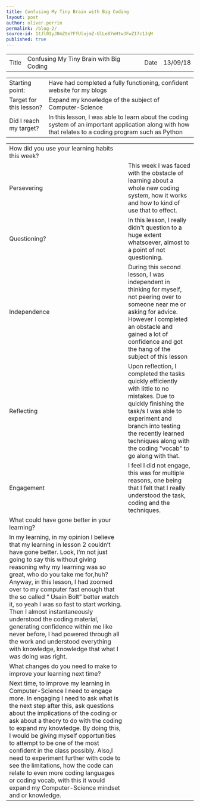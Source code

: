 ```yaml
---
title: Confusing My Tiny Brain with Big Coding
layout: post
author: oliver.perrin
permalink: /blog-2/
source-id: 1tJl0IyJ8mZte7FfUlujmZ-UlLe87oHtwJFwZI7c1JqM
published: true
---
```

<table>
  <tr>
    <td>Title</td>
    <td>Confusing My Tiny Brain with Big Coding</td>
    <td>Date</td>
    <td>13/09/18</td>
  </tr>
</table>


<table>
  <tr>
    <td>Starting point:</td>
    <td>Have had completed a fully functioning, confident website for my blogs</td>
  </tr>
  <tr>
    <td>Target for this lesson?</td>
    <td>Expand my knowledge of the subject of Computer-Science</td>
  </tr>
  <tr>
    <td>Did I reach my target? </td>
    <td>In this lesson, I was able to learn about the coding system of an important application along with how that relates to a coding program such as Python</td>
  </tr>
</table>


<table>
  <tr>
    <td>How did you use your learning habits this week?</td>
    <td></td>
  </tr>
  <tr>
    <td>Persevering</td>
    <td>This week I was faced with the obstacle of learning about a whole new coding system, how it works and how to kind of use that to effect.</td>
  </tr>
  <tr>
    <td>Questioning?</td>
    <td>In this lesson, I really didn't question to a huge extent whatsoever, almost to a point of not questioning. </td>
  </tr>
  <tr>
    <td>Independence</td>
    <td>During this second lesson, I was independent in thinking for myself, not peering over to someone near me or asking for advice. However I completed an obstacle and gained a lot of confidence and got the hang of the subject of this lesson</td>
  </tr>
  <tr>
    <td>Reflecting</td>
    <td>Upon reflection, I completed the tasks quickly efficiently with little to no mistakes. Due to quickly finishing the task/s I was able to experiment and branch into testing the recently learned techniques along with the coding "vocab" to go along with that.</td>
  </tr>
  <tr>
    <td>Engagement</td>
    <td>I feel I did not engage, this was for multiple reasons, one being that I felt that I really understood the task, coding and the techniques.</td>
  </tr>
  <tr>
    <td>What could have gone better in your learning?</td>
    <td></td>
  </tr>
  <tr>
    <td>In my learning, in my opinion I believe that my learning in lesson 2 couldn’t have gone better. Look, I’m not just going to say this without giving reasoning why my learning was so great, who do you take me for,huh? Anyway, in this lesson, I had zoomed over to my computer fast enough that the so called “ Usain Bolt” better watch it, so yeah I was so fast to start working. Then I almost instantaneously understood the coding material, generating confidence within me like never before, I had powered through all the work and understood everything with knowledge, knowledge that what I was doing was right.</td>
    <td></td>
  </tr>
  <tr>
    <td>What changes do you need to make to improve your learning next time?</td>
    <td></td>
  </tr>
  <tr>
    <td>Next time, to improve my learning in Computer-Science I need to engage more. In engaging I need to ask what is the next step after this, ask questions about the implications of the coding or ask about a theory to do with the coding to expand my knowledge. By doing this, I would be giving myself opportunities to attempt to be one of the most confident in the class possibly. Also,I need to experiment further with code to see the limitations, how the code can relate to even more coding languages or coding vocab, with this it would expand my Computer-Science mindset and or knowledge.</td>
    <td></td>
  </tr>
</table>


